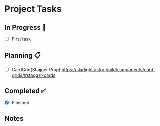 # Project Tasks

## In Progress 🚀
- [ ] First task
 
## Planning 📋
- [ ] CardGrid(Stagger Prop) https://starlight.astro.build/components/card-grids/#stagger-cards


## Completed ✅
- [x] Finished 


## Notes



